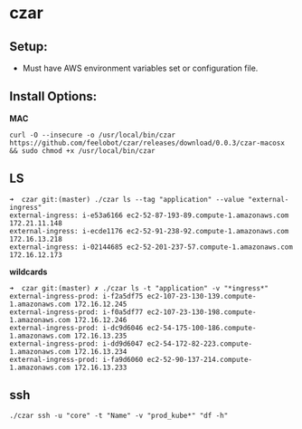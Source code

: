 # czar

## Setup:

* Must have AWS environment variables set or configuration file.

## Install Options:

**MAC**

`curl -O --insecure -o /usr/local/bin/czar https://github.com/feelobot/czar/releases/download/0.0.3/czar-macosx && sudo chmod +x /usr/local/bin/czar`


## LS

```
➜  czar git:(master) ./czar ls --tag "application" --value "external-ingress"
external-ingress: i-e53a6166 ec2-52-87-193-89.compute-1.amazonaws.com 172.21.11.148
external-ingress: i-ecde1176 ec2-52-91-238-92.compute-1.amazonaws.com 172.16.13.218
external-ingress: i-02144685 ec2-52-201-237-57.compute-1.amazonaws.com 172.16.12.173
```

**wildcards** 

```
➜  czar git:(master) ✗ ./czar ls -t "application" -v "*ingress*"
external-ingress-prod: i-f2a5df75 ec2-107-23-130-139.compute-1.amazonaws.com 172.16.12.245
external-ingress-prod: i-f0a5df77 ec2-107-23-130-198.compute-1.amazonaws.com 172.16.12.246
external-ingress-prod: i-dc9d6046 ec2-54-175-100-186.compute-1.amazonaws.com 172.16.13.235
external-ingress-prod: i-dd9d6047 ec2-54-172-82-223.compute-1.amazonaws.com 172.16.13.234
external-ingress-prod: i-fa9d6060 ec2-52-90-137-214.compute-1.amazonaws.com 172.16.13.233
```

## ssh

```
./czar ssh -u "core" -t "Name" -v "prod_kube*" "df -h"
```
